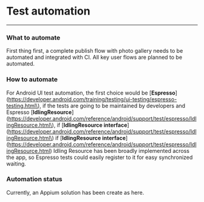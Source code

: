# Test automation

---

### What to automate

First thing first, a complete publish flow with photo gallery needs to be automated and integrated with CI. All key user flows are planned to be automated.

### How to automate

For Android UI test automation, the first choice would be [**Espresso**](https://developer.android.com/training/testing/ui-testing/espresso-testing.html\), if the tests are going to be maintained by developers and Espresso [**IdlingResource**]\(https://developer.android.com/reference/android/support/test/espresso/IdlingResource.html\), if [**IdlingResource interface**]\(https://developer.android.com/reference/android/support/test/espresso/IdlingResource.html\) if [**IdlingResource interface**]\(https://developer.android.com/reference/android/support/test/espresso/IdlingResource.html) Idling Resource has been broadly implemented across the app, so Espresso tests could easily register to it for easy synchronized waiting.

### Automation status

Currently, an Appium solution has been create as here.

